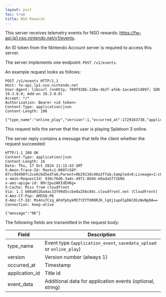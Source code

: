 ```yaml
---
layout: post
toc: true
title: NSO Rewards
---
```


This server receives telemetry events for NSO rewards: https://fw-api.lp1.nso.nintendo.net/v1/events.

An ID token from the Nintendo Account server is required to access this server.

The server implements one endpoint: `POST /v1/events`.

An example request looks as follows:

```http
POST /v1/events HTTP/1.1
Host: fw-api.lp1.nso.nintendo.net
User-Agent: libcurl (nnHttp; 789f928b-138e-4b2f-afeb-1acae821d897; SDK 19.3.0.0; Add-on 19.3.0.0)
Accept: */*
Authorization: Bearer <id token>
Content-Type: application/json
Content-Length: 100

{"type_name":"online_play","version":1,"occurred_at":1729163738,"application_id":"0100c2500fc20000"}
```

This request tells the server that the user is playing Splatoon 3 online.

The server reply contains a message that tells the client whether the request succeeded:

```http
HTTP/1.1 200 OK
Content-Type: application/json
Content-Length: 16
Date: Thu, 17 Oct 2024 11:15:43 GMT
X-Amzn-Trace-Id: Root=1-0607c58f-07cc9d490fc2ce6c6d5edfa6;Parent=0b2913dc40a3ffab;Sampled=0;Lineage=1:c6099c9f:0
x-amzn-RequestId: 936c76d6-3a4c-4971-8b94-e0ada5772b06
x-amz-apigw-id: B0r2puzWXIdEH6g=
X-Cache: Miss from cloudfront
Via: 1.1 b08a052ba4ac33f99d5ccbe8a256c84c.cloudfront.net (CloudFront)
X-Amz-Cf-Pop: AMS58-P6
X-Amz-Cf-Id: Ms4ns7Czq_AFmTphykMIfYZYTXRORJK_lqXj1updlpD6C8SzWvNp0A==
Connection: keep-alive

{"message":"OK"}
```

The following fields are transmitted in the request body:

| Field          | Description                                                          |
|----------------|----------------------------------------------------------------------|
| type_name      | Event type (`application_event`, `savedata_upload` or `online_play`) |
| version        | Version number (always 1)                                            |
| occurred_at    | Timestamp                                                            |
| application_id | Title id                                                             |
| event_data     | Additional data for application events (optional, string)            |
